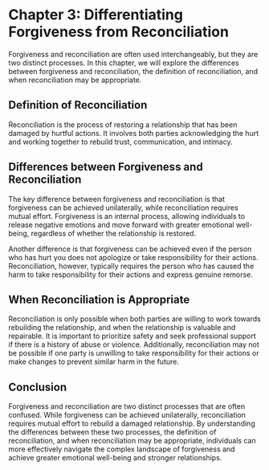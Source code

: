 Chapter 3: Differentiating Forgiveness from Reconciliation
==========================================================

Forgiveness and reconciliation are often used interchangeably, but they are two distinct processes. In this chapter, we will explore the differences between forgiveness and reconciliation, the definition of reconciliation, and when reconciliation may be appropriate.

Definition of Reconciliation
----------------------------

Reconciliation is the process of restoring a relationship that has been damaged by hurtful actions. It involves both parties acknowledging the hurt and working together to rebuild trust, communication, and intimacy.

Differences between Forgiveness and Reconciliation
--------------------------------------------------

The key difference between forgiveness and reconciliation is that forgiveness can be achieved unilaterally, while reconciliation requires mutual effort. Forgiveness is an internal process, allowing individuals to release negative emotions and move forward with greater emotional well-being, regardless of whether the relationship is restored.

Another difference is that forgiveness can be achieved even if the person who has hurt you does not apologize or take responsibility for their actions. Reconciliation, however, typically requires the person who has caused the harm to take responsibility for their actions and express genuine remorse.

When Reconciliation is Appropriate
----------------------------------

Reconciliation is only possible when both parties are willing to work towards rebuilding the relationship, and when the relationship is valuable and repairable. It is important to prioritize safety and seek professional support if there is a history of abuse or violence. Additionally, reconciliation may not be possible if one party is unwilling to take responsibility for their actions or make changes to prevent similar harm in the future.

Conclusion
----------

Forgiveness and reconciliation are two distinct processes that are often confused. While forgiveness can be achieved unilaterally, reconciliation requires mutual effort to rebuild a damaged relationship. By understanding the differences between these two processes, the definition of reconciliation, and when reconciliation may be appropriate, individuals can more effectively navigate the complex landscape of forgiveness and achieve greater emotional well-being and stronger relationships.
